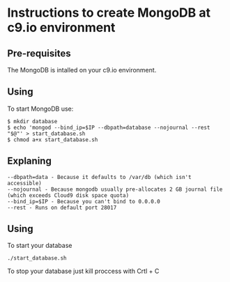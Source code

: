 # Instructions to create MongoDB at c9.io environment

## Pre-requisites

The MongoDB is intalled on your c9.io environment.

## Using

To start MongoDB use:

```
$ mkdir database
$ echo 'mongod --bind_ip=$IP --dbpath=database --nojournal --rest "$@"' > start_database.sh
$ chmod a+x start_database.sh
```

## Explaning

```
--dbpath=data - Because it defaults to /var/db (which isn't accessible)
--nojournal - Because mongodb usually pre-allocates 2 GB journal file (which exceeds Cloud9 disk space quota)
--bind_ip=$IP - Because you can't bind to 0.0.0.0
--rest - Runs on default port 28017
```

## Using

To start your database

```
./start_database.sh
```

To stop your database just kill proccess with Crtl + C